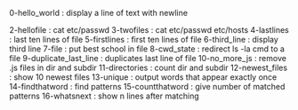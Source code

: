 0-hello_world : display a line of text with newline

2-hellofile : cat etc/passwd
3-twofiles : cat etc/passwd etc/hosts
4-lastlines : last ten lines of file
5-firstlines : first ten lines of file
6-third_line : display third line
7-file : put best school in file
8-cwd_state : redirect ls -la cmd to a file
9-duplicate_last_line : duplicates last line of file
10-no_more_js : remove .js files in dir and subdir
11-directories : count dir and subdir
12-newest_files : show 10 newest files
13-unique : output words that appear exactly once
14-findthatword : find patterns
15-countthatword : give number of matched patterns
16-whatsnext : show n lines after matching
